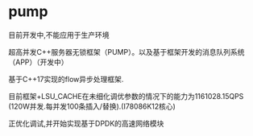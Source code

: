 # pump

目前开发中,不能应用于生产环境

超高并发C++服务器无锁框架（PUMP）。以及基于框架开发的消息队列系统（APP）（开发中）

基于C++17实现的flow异步处理框架.

目前框架+LSU_CACHE在未细化调优参数的情况下的能力为1161028.15QPS
(120W并发.每并发100条插入/替换).(I78086K12核心)


正优化调试,并开始实现基于DPDK的高速网络模块
